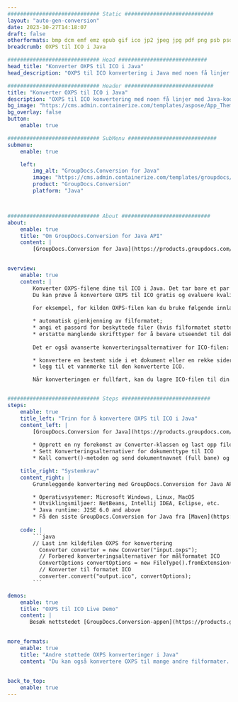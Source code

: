 ```yaml
---
############################# Static ############################
layout: "auto-gen-conversion"
date: 2023-10-27T14:18:07
draft: false
otherformats: bmp dcm emf emz epub gif ico jp2 jpeg jpg pdf png psb psd svg svgz tex tga tif tiff webp wmf wmz xps
breadcrumb: OXPS til ICO i Java

############################# Head ############################
head_title: "Konverter OXPS til ICO i Java"
head_description: "OXPS til ICO konvertering i Java med noen få linjer med kode. Konverter over 160 filformater ved å bruke GroupDocs dokumentkonverterings-API for Java"

############################# Header ############################
title: "Konverter OXPS til ICO i Java"
description: "OXPS til ICO konvertering med noen få linjer med Java-kode"
bg_image: "https://cms.admin.containerize.com/templates/aspose/App_Themes/V3/images/bg/header1.png"
bg_overlay: false
button:
    enable: true

############################# SubMenu ############################
submenu:
    enable: true

    left:
        img_alt: "GroupDocs.Conversion for Java"
        image: "https://cms.admin.containerize.com/templates/groupdocs/images/product-logos/90x90-noborder/groupdocs-conversion-java.png"
        product: "GroupDocs.Conversion"
        platform: "Java"



############################# About ############################
about:
    enable: true
    title: "Om GroupDocs.Conversion for Java API"
    content: |
        [GroupDocs.Conversion for Java](https://products.groupdocs.com/conversion/java/) er et avansert filformatkonverterings-API for konvertering mellom populære bilde- og dokumentformater som Microsoft Office, OpenDocument, PDF, HTML, e-post, CAD. og mye mer med bare noen få linjer med kode. Den opprinnelige API-en oppdager automatisk formatene til originaldokumentene og tilbyr mange alternativer for å tilpasse de konverterte dokumentene. Sammen med funksjonen til å trekke ut informasjon fra et dokument, støtter den også bufring av konverteringsresultatene til den lokale disken som standard. Imidlertid kan enhver type hurtigbufferlagring støttes ved å implementere de riktige grensesnittene - Amazon S3, Dropbox, Google Drive, Windows Azure, Reddis eller andre.
    

overview:
    enable: true
    content: |
        Konverter OXPS-filene dine til ICO i Java. Det tar bare et par linjer med Java-kode på hvilken som helst plattform du ønsker, for eksempel Windows, Linux, macOS.
        Du kan prøve å konvertere OXPS til ICO gratis og evaluere kvaliteten på konverteringsresultatene. Sammen med enkle filkonverteringsskript kan du prøve mer sofistikerte alternativer for å laste inn OXPS-kildefilen og lagre ICO-utdata. 
        
        For eksempel, for kilden OXPS-filen kan du bruke følgende innlastingsalternativer:

        * automatisk gjenkjenning av filformatet;
        * angi et passord for beskyttede filer (hvis filformatet støtter det);
        * erstatte manglende skrifttyper for å bevare utseendet til dokumentet.
        
        Det er også avanserte konverteringsalternativer for ICO-filen:

        * konvertere en bestemt side i et dokument eller en rekke sider;
        * legg til et vannmerke til den konverterte ICO.

        Når konverteringen er fullført, kan du lagre ICO-filen til din lokale filbane eller til tredjepartslagring som FTP, Amazon S3, Google Drive, Dropbox osv. Vær oppmerksom på - for å konvertere OXPS til ICO, trenger du ikke å installere tilleggsprogramvare, som MS Office, Open Office, Adobe Acrobat Reader osv.


############################# Steps ############################
steps:
    enable: true
    title_left: "Trinn for å konvertere OXPS til ICO i Java"
    content_left: |
        [GroupDocs.Conversion for Java](https://products.groupdocs.com/conversion/java/) lar utviklere enkelt konvertere OXPS fil til ICO med noen få linjer med kode.
        
        * Opprett en ny forekomst av Converter-klassen og last opp filen OXPS med hele banen
        * Sett Konverteringsalternativer for dokumenttype til ICO
        * Kall convert()-metoden og send dokumentnavnet (full bane) og formatet (ICO) som en parameter

    title_right: "Systemkrav"
    content_right: |
        Grunnleggende konvertering med GroupDocs.Conversion for Java API kan gjøres med bare noen få linjer med kode. APIene våre støttes på alle større plattformer og operativsystemer. Før du utfører koden nedenfor, sørg for at du har følgende forutsetninger installert på systemet ditt.

        * Operativsystemer: Microsoft Windows, Linux, MacOS
        * Utviklingsmiljøer: NetBeans, Intellij IDEA, Eclipse, etc.
        * Java runtime: J2SE 6.0 and above
        * Få den siste GroupDocs.Conversion for Java fra [Maven](https://repository.groupdocs.com/webapp/#/artifacts/browse/tree/General/repo/com/groupdocs/groupdocs-conversion)
         
    code: |
        ```java    
        // Last inn kildefilen OXPS for konvertering
          Converter converter = new Converter("input.oxps");
          // Forbered konverteringsalternativer for målformatet ICO
          ConvertOptions convertOptions = new FileType().fromExtension("ico").getConvertOptions();
          // Konverter til formatet ICO
          converter.convert("output.ico", convertOptions);
        ```

demos:
    enable: true
    title: "OXPS til ICO Live Demo"
    content: |
       Besøk nettstedet [GroupDocs.Conversion-appen](https://products.groupdocs.app/conversion/family) og prøv konverteringen fra OXPS til ICO nå. Den gratis demoen har følgende fordeler
          

more_formats:
    enable: true
    title: "Andre støttede OXPS konverteringer i Java"
    content: "Du kan også konvertere OXPS til mange andre filformater. Vennligst se listen nedenfor."
       
       
back_to_top:
    enable: true
---
```

